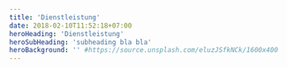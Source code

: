 ```yaml
---
title: 'Dienstleistung'
date: 2018-02-10T11:52:18+07:00
heroHeading: 'Dienstleistung'
heroSubHeading: 'subheading bla bla'
heroBackground: '' #https://source.unsplash.com/eluzJSfkNCk/1600x400
---
```

